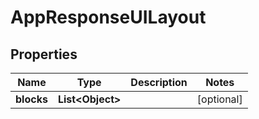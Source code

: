 

# AppResponseUILayout


## Properties

| Name | Type | Description | Notes |
|------------ | ------------- | ------------- | -------------|
|**blocks** | **List&lt;Object&gt;** |  |  [optional] |



